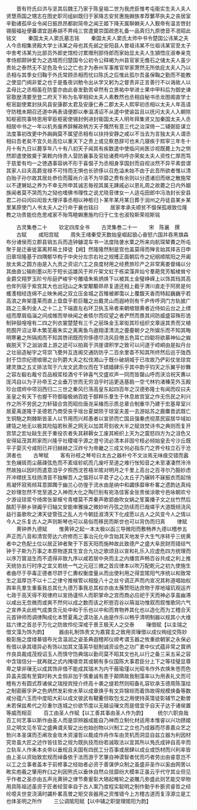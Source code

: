 <!-- { "loadSidebar": true } -->
　　晋有符氏曰洪与坚其后魏王乃家于陈皇祖二世为我虎臣惟考屯衞实生夫人夫人贤慧燕国之甥志在图史职司组紃既归于家降志安贫惠施婣族孝荐蘩苹执夫之丧居室辛勤诸孤卒业令闻日振昂昂都尉简帝之闻王姬下降天属聨婣夫人入觐帝有温言啓封锡服福祉便蕃谓宜遐寿胡不畀纯三宫遣奠崇国疏恩礼备一品真归九原徳音不冺昭此铭文
　　秦国太夫人窦氏墓志铭
　　秦国太夫人窦氏太师中书令楚国公讳某之夫人今丞相集贤殿大学士讳某之母也其先邺之安阳县人曽祖讳某不仕祖讳某官至太子中舍考讳某为比部员外郎史馆检讨累赠刑部侍郎而家始显太夫人生頴悟庄淑奉亲克孝侍郎颇钟爱为之选壻而归楚国令公初令公释褐为州县官家无儋石之储太夫人虽少贵处之泰然无不足色及令公之亡也才为泰州军事推官举家萧然无所依庇太夫人乃以丞相与其季女归鞠于外氏常顾丞相而忧曰陈氏之后惟此孤尔吾虽保鞠之勤而不能教之使显门阀非爱之也于是蚤夜训勉令出从学又躬为之督责非正言善行不以诲故人以孟母比之丞相虽在防童亦由此奋发勤苦卓然有立景祐中举进士果中甲科后为御史谏官敭歴清要至登二府天下称为名宰相抑太夫人素教然也丞相自秘书丞龙图阁直学士枢宻副使累封扶风县安康郡太君及安康仁寿二郡太夫人熙寜初丞相以太夫人年高请守防稽未期召还道中再表请便郡以奉温凊诏不从遣中使谕旨且以抚问太夫人入朝除知枢密院事特恩用宰臣枢密使锡封例进封衞国太夫人明年拜集贤又加秦国太夫人丞相居中书之一年以机务废养辞解政柄方天子慨然有意三代之治深倚一二辅弼臣谋立法度事初改更中外詾詾莫不属望丞相有以扶持安静之咸以不当去为言独太夫人谓丞相曰吾老矣不宜久处高位以重天下之责上或见察恳辞可也未几寝疾于熙寜三年冬十月十有九日以薨享年八十有八初天子闻其有疾数遣中使临问尚医诊视既薨上为之恻然即遣使致奠于第敕内侍贵人营防襄事及官给诸费呜呼亦荣矣太夫人资性仁厚而笃于慈爱有均一之徳遇事容纳不形于喜愠子为丞相身享国封而自视淡然不异平素尝谓其家人曰夫高爵宠禄不可恃而无惧也长骄侈以召危溢未始不由于此吾所欲者惟以清白贻子孙尔故其居处恭俭而履尚介洁不为华靡之费有余则以分遗诸旧而继之散施常以不逮舅姑之养为不幸无所申其诚志毎视其属无踈戚必以恩礼周之故薨之日内外姻族闻者莫不哭而为之恸也嗜佛书理性之说尤晓音律女一人适屯田郎中冯浩封长安县君二孙曰闶曰闳皆大理评事丞相以神柩归卜某年某月某日葬于润州之丹徒县某乡某里某原使门人书太夫人之行命于襄也铭曰
　　居家孝承夫顺贫不愠保孤艰致位隆教之功贵能俭危思戒家不殆笃睦婣惠施均归于仁生也淑殁斯荣视斯铭









　　古灵集巻二十
　　钦定四库全书
　　古灵集巻二十一
　　宋　陈襄　撰
　　古赋
　　咸阳宫赋
　　周失王绪秦受天数始皇崛起狼心奋怒六国并吞黑旗森布分诸侯而立郡县销五兵而造钟鐻混车书一法度陆詟水栗之所来向航琛辇賮之所屯聚于是迁豪徙富离邦易土择徒【阙】然隆隆然制是宫也盖莫得而殚言始其择吉日申旧章坦隆基于四隅郁华构于中央分左宗右社之规矱正面朝后市之纪纲顺隂阳之开阖放太紫之圆方由是入九贡之资诏六工之良度材用之经费旅珍产之非常离娄督绳以分其曲直公输削墨以形于短长运雄风于斧斤架文虹于栋梁藻井灿兮羣葩竞芳觚棱耸兮金爵交翔罗玉阶兮彤庭俨峻宇兮雕墙朱紫炳焕下以被其土金璧峥嵘上以饰其珰其高也侔列宿于紫宫其大也出冠山之朱堂颙颙昻昻复道还相上截乎渭川直走于阿房是何蠖濩相经连绵不止映朱阙之双立压金城之百雉被卿霭以上覆馥天香而特起巍巍乎若高浪之奔架蓬莱而直上盘盘乎若巨鼇之出戴灵山而遐峙则有千庐传呼洞门方轨披广路之三条列金人之十二上下端直左右环卫执玉帛者来朝绾银黄者近侍如云台之上缥组而摩肩临淄之间成帷而举袂闻之者倐尔而叹望之者俨然而畏其间防威盛容殊形诡制钟鼓喤喤有二四之列衣裳楚楚有三千之丽珠金玉翠衒其珍组织文章逞其贵而又植苑囿开沼沚草木繁芜蔽朱实之离离鱼鸟遨翔漾清流之亹亹朝夕之所娱乐而不知其晦明寒暑之所隔阂而不知其啓闭既而穷侈德尽浇风目倦五色耳亡四聪将欲慕神仙之峩峩脱天下之汹汹谓上游之迹可以拍肩于洪崖谓积学之致可以问道于崆峒由是拟丹台之壮丽造秘宇之穹崇飞甍舛互连阁交通防防乎二百余里杳不知其所终然后巡于陇西封于岱宗纪德琅琊之台列爵大夫之松伐湘山于既仆破胡城于已攻故乃俨彩仗坐琼宫建灵旗之五丈排法驾于六龙文武肃仪而在下嫔嫱肆乐乎其中韵乎钧天之乐翼乎妙舞之容左殽右胾兮百品椒浆桂酒兮千钟喜气交盛欢声一同而皆罄山呼而浃洽祝天夀以厐鸿自以为子孙帝王之业垂万世而无穷洎乎时运更迭基扃一空弋林钓渚榛芜外玉殿珍台煨烬中项羽西归二三世之秦风巳荡高皇东起四百年之汉德弥隆士有闻而叹曰夫圣皇之有天下也握干符御璇极纳百姓于醇粹乐羣生于休息故宫室之作无伤民之利兴作之所不劳民之力轩辕合宫而昭俭唐尧采椽而示质总章合制重华乃建于宏基卑室兴居夏禹遂隆于圣德若乃商受丧乎瑶台夏桀陨于琼室夫差一去游姑苏之鹿麋晋武既亡生铜駞之荆棘斯皆圣人以节用而兴邦愚者以宣骄而亡国且强秦虎视蒸民宸居华域如建瓴之地无以极其险隘若秋荼之网无以加其苛刻收大半之赋敛焚诗书之典则而复开宫禁之宏址敺生民于重役农者失其耕耨女工废其絍织上天为之震怒四方为之沮色又安得延茂其邦家而兴隆乎社稷嗟乎源之澄兮流必清本非固兮枝必倾始皇去兮沙丘既平子婴灭兮咸阳已并归赫赫之汉祚兮为帝畿之三成又何必指东门之界兮柱立石于沧溟者也
　　古琴赋
　　客有孙枝之琴号曰太古之器朴兮不文淡焉无味痕交错而蠧生色斓斑而尘蔽疎弦危而不紊瑶轸屼而几废吁至道之难行怅知音之未至凄凄然泠泠然故独以因时而遣意洎乎夕照西沈苍梧半隂对明月之千里上高台之百寻尔乃豁妙虑开冲襟抚玉柱扬清音不独解吾人之愠将以平君子之心太丘子乃辗转不寐振衣而起悄焉凝怀寂焉倾耳意踯躅于幽兰心彷徨于流水由是纳中和蠲侈靡审朴畧之遗韵达真纯之妙理忽然不觉至道之入神而大化之陶巳别有宛洛佳客金张贵侯涂歌兮邑咏朝欢兮夕游设琼浆兮绮席张翠幙兮青楼莫不弄秦声歌郢曲吹女娲之笙簧播子文之丝竹然后酩酊乎醉乡骈阗乎归轴又安能审雅操之微妙听丹弦之防续而巳哉嗟乎大道既倾浇风益行虽歌吹之沸天徒管弦之乱人方今朝廷淑清天下化成愿以古人之风变今人之情以今人之乐复古人之声则斯琴也可以易俗而移民而斯世也可以背伪而归真
　　律赋
　　黄钟养九德赋
　　惟黄钟之起一本太极以函三导微阳而敷畅养九德以稽参五声正而八音和清宫旁达六府修而三事治元化中含始其天地发乎大生气序转乎三统黄者中之色配土位以居正钟者聚于下首天阳而施种故此致德产之盛大阜民财而错综气钟于子斯为万事之本原物遂其生宜合九功之歌颂且以宣和礼乐入应虚危四方统理而以序万寳滋生而不遗得非致九序以咸若居中央而主之内播宫声畅百谷共成之利上推天统协五行时序之宜又若统一气之元冠三微之首应律本以吹万配乾元之初九使施生者曲尽于亭毒正德者尽跻于仁夀权衡度量从而出使利用之得宜隂阳气序统以和致常生之滋厚岂不以十二之律兮推候管以相旋八十之丝兮调正声而内宣况其称道唱始权舆率先羣生重畜我总其化九德万事我总其权亦由太蔟赞阳达庶物于厚地璿玑观运齐七政于高天得不观律府以宣扬谨伶人而职掌命之宫而商必应祀于天而神必享虽幽滞以咸出无忽微而或爽不然何以成之数而该之积鬯百谷以萌滋功惟叙而叙惟歌同六气之宣养夫此统气成类含元处中和于乐也以中和而育物养其化也以造化而为工稽合天元首钟师而调律陶成化本赞夏禹之谟功圣人由是作乐以畅乎清明制器以规其小大维兹六律之首总乎万化之防故伶伦深戒于景王极天人之交泰
　　璅借赋【以圭瑞之借文藻为饰为韵】
　　器由礼制饰贵文为嘉寳圭之致用资璅借以成仪绚组交陈妙极彰施之度缕綦错布光含温润之姿圣典遐稽邦仪顺考谓玉器之攸重欲朝家之永保必有借以承其瓌异必有饰以加其文藻英华挺制诚资设色之功广袤中仪式蕴非常之寳炳作良具裁成茂规诏玉人而慎守饬典瑞以勤司莫不昭其文也礼以行之备三采五采之容中含瑞信分一就再就之式内掩瓌竒其或朝有多仪国陈大事君臣分上下之等珪璧显尊卑之挚非璅无以成其饰非借不能成其瑞木为内干蔽瑜瑾以光昭韦作外衣焕朱苍而色异盖夫国有至寳时称大圭倘非加于慎重诚有患于颠隮故我制藻率以为用表礼文而可稽有方有圆式荐诸侯之瑞授宾授介终高十袭之缇若然则昭备礼容钦承玉德周陈藻绘之制密蔽孚尹之色炳然发彩侔水草以成章焕乎有文异锦琮而着饰故得规模焕备等数咸分蕴六玉而中度昭大彩以成文彼武有鞬櫜但取包戈之用使持英簜徒彰辅节之勳曽未若保兹希代之珍重尔连城之价欲节度以无越设璅文而是借宜乎自天子达于诸侯置等威而相亚
　　百工由圣人作赋【以工善其事由圣人作为韵】
　　统尔六职良哉百工何艺事以斯作由圣人而是崇辨器成能自乃神而立制化材适用本惟睿以兴功赜姬旦之明文见冬官之盛典谓夫智之出也始创物以兴制工之立也乃成器而尽善嘉众艺之勃兴本圣谋而丕阐攻金攻木资濬哲以裁成作舟作车由灵机而洞显自兹立器为利因材究竒虽大匠之述作皆往哲之规为既执技而纷若诚取法以宜其所以鳬氏成钟自高辛而立轨车人作耒本炎帝以垂规且夫国有四民工分百事或居肆以成业或饬材而兴利率皆由上圣以资始致宏规而绰备依于法而游于艺肇自神谟智者忧而巧者劳出由睿意岂不以工之立事者盖本于前修事之经始者必资于善谋伊众制之虽盛非圣作以奚由网罟以畋实庖羲之肇用杵臼之利因熊氏以垂休自然众技靡纷大模率正虽云乎代守其业但见乎作者之圣亦由五声兆黄钟之律节奏爰彰大辂起椎轮之姿雕几弥盛此则艺能交举物用具陈祖述虽资于匠者经营率自于古人案乃度程实聪明之制作勤乎朴斵资睿哲之经纶噫夫世变浇漓时蠲朴畧高曽之矩交丧器用之资惟错今上方稽古道而复淳源立是工也体圣明之所作
　　三公调隂阳赋【以中辅之职燮理隂阳为韵】
